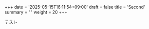 +++
date = '2025-05-15T16:11:54+09:00'
draft = false
title = 'Second'
summary = ""
weight = 20
+++

テスト
